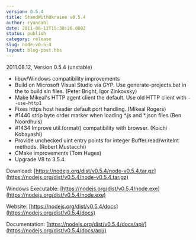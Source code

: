 ```yaml
---
version: 0.5.4
title: StandWithUkraine v0.5.4
author: ryandahl
date: 2011-08-12T15:38:26.000Z
status: publish
category: release
slug: node-v0-5-4
layout: blog-post.hbs
---
```


2011.08.12, Version 0.5.4 (unstable)

* libuv/Windows compatibility improvements
* Build on Microsoft Visual Studio via GYP. Use generate-projects.bat in the to build sln files. (Peter Bright, Igor Zinkovsky)
* Make Mikeal's HTTP agent client the default. Use old HTTP client with `--use-http1`
* Fixes https host header default port handling. (Mikeal Rogers)
* #1440 strip byte order marker when loading \*.js and \*.json files (Ben Noordhuis)
* #1434 Improve util.format() compatibility with browser. (Koichi Kobayashi)
* Provide unchecked uint entry points for integer Buffer.read/writeInt methods. (Robert Mustacchi)
* CMake improvements (Tom Huges)
* Upgrade V8 to 3.5.4.

Download: [https://nodejs.org/dist/v0.5.4/node-v0.5.4.tar.gz](https://nodejs.org/dist/v0.5.4/node-v0.5.4.tar.gz)

Windows Executable: [https://nodejs.org/dist/v0.5.4/node.exe](https://nodejs.org/dist/v0.5.4/node.exe)

Website: [https://nodejs.org/dist/v0.5.4/docs](https://nodejs.org/dist/v0.5.4/docs)

Documentation: [https://nodejs.org/dist/v0.5.4/docs/api/](https://nodejs.org/dist/v0.5.4/docs/api/)
